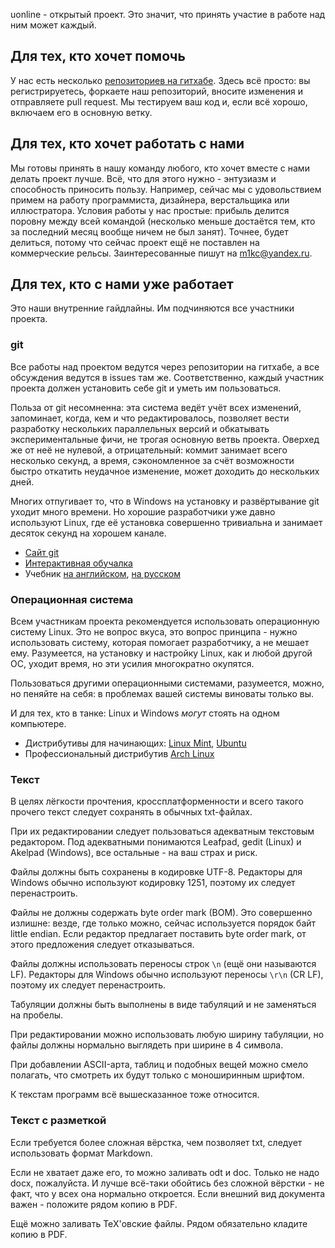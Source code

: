 uonline - открытый проект. Это значит, что принять участие в работе над ним может каждый.


## Для тех, кто хочет помочь

У нас есть несколько [репозиториев на гитхабе](https://github.com/uonline/). Здесь всё просто: вы регистрируетесь, форкаете наш репозиторий, вносите изменения и отправляете pull request. Мы тестируем ваш код и, если всё хорошо, включаем его в основную ветку.


## Для тех, кто хочет работать с нами

Мы готовы принять в нашу команду любого, кто хочет вместе с нами делать проект лучше. Всё, что для этого нужно - энтузиазм и способность приносить пользу. Например, сейчас мы с удовольствием примем на работу программиста, дизайнера, верстальщика или иллюстратора. Условия работы у нас простые: прибыль делится поровну между всей командой (несколько меньше достаётся тем, кто за последний месяц вообще ничем не был занят). Точнее, будет делиться, потому что сейчас проект ещё не поставлен на коммерческие рельсы. Заинтересованные пишут на <m1kc@yandex.ru>.


## Для тех, кто с нами уже работает

Это наши внутренние гайдлайны. Им подчиняются все участники проекта.

### git

Все работы над проектом ведутся через репозитории на гитхабе, а все обсуждения ведутся в issues там же. Соответственно, каждый участник проекта должен установить себе git и уметь им пользоваться.

Польза от git несомненна: эта система ведёт учёт всех изменений, запоминает, когда, кем и что редактировалось, позволяет вести разработку нескольких параллельных версий и обкатывать экспериментальные фичи, не трогая основную ветвь проекта. Оверхед же от неё не нулевой, а отрицательный: коммит занимает всего несколько секунд, а время, сэкономленное за счёт возможности быстро откатить неудачное изменение, может доходить до нескольких дней.

Многих отпугивает то, что в Windows на установку и развёртывание git уходит много времени. Но хорошие разработчики уже давно используют Linux, где её установка совершенно тривиальна и занимает десяток секунд на хорошем канале.

* [Сайт git](http://git-scm.com/)
* [Интерактивная обучалка](http://try.github.com/)
* Учебник [на английском](http://git-scm.com/book/en/), [на русском](http://git-scm.com/book/ru/)

### Операционная система

Всем участникам проекта рекомендуется использовать операционную систему Linux. Это не вопрос вкуса, это вопрос принципа - нужно использовать систему, которая помогает разработчику, а не мешает ему. Разумеется, на установку и настройку Linux, как и любой другой ОС, уходит время, но эти усилия многократно окупятся.

Пользоваться другими операционными системами, разумеется, можно, но пеняйте на себя: в проблемах вашей системы виноваты только вы.

И для тех, кто в танке: Linux и Windows _могут_ стоять на одном компьютере.

* Дистрибутивы для начинающих: [Linux Mint](http://www.linuxmint.com/), [Ubuntu](http://ubuntu.ru/)
* Профессиональный дистрибутив [Arch Linux](https://www.archlinux.org/)

### Текст

В целях лёгкости прочтения, кроссплатформенности и всего такого прочего текст следует сохранять в обычных txt-файлах.

При их редактировании следует пользоваться адекватным текстовым редактором. Под адекватными понимаются Leafpad, gedit (Linux) и Akelpad (Windows), все остальные - на ваш страх и риск.

Файлы должны быть сохранены в кодировке UTF-8. Редакторы для Windows обычно используют кодировку 1251, поэтому их следует перенастроить.

Файлы не должны содержать byte order mark (BOM). Это совершенно излишне: везде, где только можно, сейчас используется порядок байт little endian. Если редактор предлагает поставить byte order mark, от этого предложения следует отказываться.

Файлы должны использовать переносы строк `\n` (ещё они называются LF). Редакторы для Windows обычно используют переносы `\r\n` (CR LF), поэтому их следует перенастроить.

Табуляции должны быть выполнены в виде табуляций и не заменяться на пробелы.

При редактировании можно использовать любую ширину табуляции, но файлы должны нормально выглядеть при ширине в 4 символа.

При добавлении ASCII-арта, таблиц и подобных вещей можно смело полагать, что смотреть их будут только с моноширинным шрифтом.

К текстам программ всё вышесказанное тоже относится. 

### Текст с разметкой

Если требуется более сложная вёрстка, чем позволяет txt, следует использовать формат Markdown.

Если не хватает даже его, то можно заливать odt и doc. Только не надо docx, пожалуйста. И лучше всё-таки обойтись без сложной вёрстки - не факт, что у всех она нормально откроется. Если внешний вид документа важен - положите рядом копию в PDF.

Ещё можно заливать TeX'овские файлы. Рядом обязательно кладите копию в PDF.
